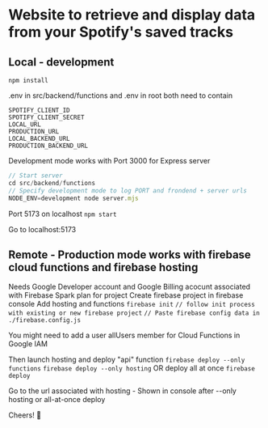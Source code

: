 # Website to retrieve and display data from your Spotify's saved tracks
## Local - development
`npm install`

.env in src/backend/functions and .env in root both need to contain
```
SPOTIFY_CLIENT_ID
SPOTIFY_CLIENT_SECRET
LOCAL_URL
PRODUCTION_URL
LOCAL_BACKEND_URL
PRODUCTION_BACKEND_URL
```

Development mode works with 
Port 3000 for Express server
```javascript
// Start server
cd src/backend/functions
// Specify development mode to log PORT and frondend + server urls
NODE_ENV=development node server.mjs
```
Port 5173 on localhost
`npm start`

Go to localhost:5173

## Remote - Production mode works with firebase cloud functions and firebase hosting
Needs Google Developer account and Google Billing acocunt associated with Firebase Spark plan for project
Create firebase project in firebase console
Add hosting and functions
`firebase init`
`// follow init process with existing or new firebase project`
`// Paste firebase config data in ./firebase.config.js`

You might need to add a user allUsers member for Cloud Functions in Google IAM

Then launch hosting and deploy "api" function
`firebase deploy --only functions`
`firebase deploy --only hosting`
OR deploy all at once
`firebase deploy`

Go to the url associated with hosting - Shown in console after --only hosting or all-at-once deploy

Cheers! 🎯
